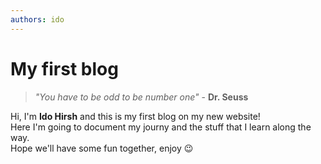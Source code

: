 ```yaml
---
authors: ido
---
```


# My first blog

> *"You have to be odd to be number one"* - **Dr. Seuss**

Hi, I'm **Ido Hirsh** and this is my first blog on my new website!  
Here I'm going to document my journy and the stuff that I learn along the way.  
Hope we'll have some fun together, enjoy 😉

